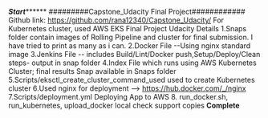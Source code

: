 *****************Start***********************
#########Capstone_Udacity Final Project############
Github link: https://github.com/rana12340/Capstone_Udacity/
For Kubernetes cluster, used AWS EKS
Final Project Udacity Details
1.Snaps folder contain images of Rolling Pipeline and cluster for final submission. I have tried to print as many as i can.
2.Docker File --Using nginx standard image
3.Jenkins File -- includes Build/Lint/Docker push,Setup/Deploy/Clean steps- output in snap folder
4.Index File which runs using AWS Kubernetes Cluster; final results Snap available in Snaps folder
5.Scripts/eksctl_create_cluster_command_used used to create Kubernetes cluster
6.Used nginx for deployment --> https://hub.docker.com/_/nginx
7.Scripts/deployment.yml Deploying App to AWS
8. run_docker.sh, run_kubernetes, upload_docker local check support copies
******************Complete******************

